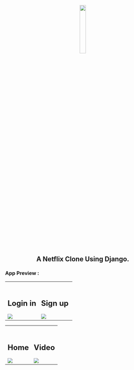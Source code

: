 <div align="center">
<img width="20%" src="https://user-images.githubusercontent.com/54659424/149634799-f47c659e-c924-4230-b20c-d0ac20970bee.png">

## A Netflix Clone Using Django.
</div>


### App Preview :

<table width="100%"> 
<tr>
<td width="50%">      
&nbsp; 
<br>
<p align="center">
 <h2> Login in </h2>
</p>
<img src="https://user-images.githubusercontent.com/54659424/149636563-fd789014-f2b2-48e9-896b-9ef36a19519b.jpg">
</td> 
<td width="50%">
<br>
<p align="center">
 <h2> Sign up </h2>
</p>
<img src="https://user-images.githubusercontent.com/54659424/149636780-76d43403-7aa3-450a-bf60-555e14890609.jpg">  
</td>
</table>

<table width="100%"> 
<tr>
<td width="50%">      
&nbsp; 
<br>
<p align="center">
 <h2> Home </h2>
</p>
<img src="https://user-images.githubusercontent.com/54659424/149636592-242f03b3-17ce-43ee-88f6-faf765b1692f.jpg">
</td> 
<td width="50%">
<br>
<p align="center">
 <h2> Video </h2>
</p>
<img src="https://user-images.githubusercontent.com/54659424/149638355-2f430bea-2334-46ad-a091-81d390c00262.jpg">  
</td>
</table>

